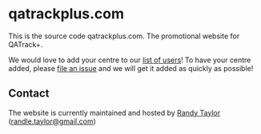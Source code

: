 qatrackplus.com
===============

This is the source code qatrackplus.com. The promotional website for QATrack+.

We would love to add your centre to our [list of users](http://qatrackplus.com/index.html#whos-using)! To have your centre added, please [file an issue](https://bitbucket.org/qatrackplus/qatrackplus.com/issues?status=new&status=open) and we will get it added as quickly as possible!

Contact
-------

The website is currently maintained and hosted by [Randy Taylor](https://bitbucket.org/randlet/) (randle.taylor@gmail.com) 